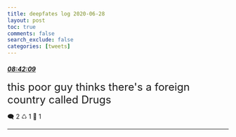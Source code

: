```yaml
---
title: deepfates log 2020-06-28
layout: post
toc: true
comments: false
search_exclude: false
categories: [tweets]
---
```



#### <a href = "https://twitter.com/deepfates/status/1277250941914238976">*08:42:09*</a>

<font size="5">this poor guy thinks there's a foreign country called Drugs</font>



🗨️ 2 ♺ 1 🤍  1   

---
    
            

